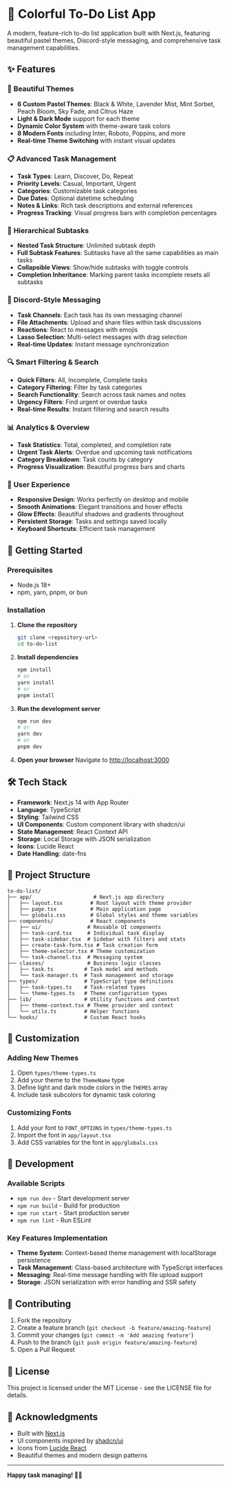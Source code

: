 # 🎯 Colorful To-Do List App

A modern, feature-rich to-do list application built with Next.js, featuring beautiful pastel themes, Discord-style messaging, and comprehensive task management capabilities.

## ✨ Features

### 🎨 **Beautiful Themes**
- **6 Custom Pastel Themes**: Black & White, Lavender Mist, Mint Sorbet, Peach Bloom, Sky Fade, and Citrus Haze
- **Light & Dark Mode** support for each theme
- **Dynamic Color System** with theme-aware task colors
- **8 Modern Fonts** including Inter, Roboto, Poppins, and more
- **Real-time Theme Switching** with instant visual updates

### 📋 **Advanced Task Management**
- **Task Types**: Learn, Discover, Do, Repeat
- **Priority Levels**: Casual, Important, Urgent
- **Categories**: Customizable task categories
- **Due Dates**: Optional datetime scheduling
- **Notes & Links**: Rich task descriptions and external references
- **Progress Tracking**: Visual progress bars with completion percentages

### 🌳 **Hierarchical Subtasks**
- **Nested Task Structure**: Unlimited subtask depth
- **Full Subtask Features**: Subtasks have all the same capabilities as main tasks
- **Collapsible Views**: Show/hide subtasks with toggle controls
- **Completion Inheritance**: Marking parent tasks incomplete resets all subtasks

### 💬 **Discord-Style Messaging**
- **Task Channels**: Each task has its own messaging channel
- **File Attachments**: Upload and share files within task discussions
- **Reactions**: React to messages with emojis
- **Lasso Selection**: Multi-select messages with drag selection
- **Real-time Updates**: Instant message synchronization

### 🔍 **Smart Filtering & Search**
- **Quick Filters**: All, Incomplete, Complete tasks
- **Category Filtering**: Filter by task categories
- **Search Functionality**: Search across task names and notes
- **Urgency Filters**: Find urgent or overdue tasks
- **Real-time Results**: Instant filtering and search results

### 📊 **Analytics & Overview**
- **Task Statistics**: Total, completed, and completion rate
- **Urgent Task Alerts**: Overdue and upcoming task notifications
- **Category Breakdown**: Task counts by category
- **Progress Visualization**: Beautiful progress bars and charts

### 🎯 **User Experience**
- **Responsive Design**: Works perfectly on desktop and mobile
- **Smooth Animations**: Elegant transitions and hover effects
- **Glow Effects**: Beautiful shadows and gradients throughout
- **Persistent Storage**: Tasks and settings saved locally
- **Keyboard Shortcuts**: Efficient task management

## 🚀 Getting Started

### Prerequisites
- Node.js 18+ 
- npm, yarn, pnpm, or bun

### Installation

1. **Clone the repository**
   ```bash
   git clone <repository-url>
   cd to-do-list
   ```

2. **Install dependencies**
   ```bash
   npm install
   # or
   yarn install
   # or
   pnpm install
   ```

3. **Run the development server**
   ```bash
   npm run dev
   # or
   yarn dev
   # or
   pnpm dev
   ```

4. **Open your browser**
   Navigate to [http://localhost:3000](http://localhost:3000)

## 🛠️ Tech Stack

- **Framework**: Next.js 14 with App Router
- **Language**: TypeScript
- **Styling**: Tailwind CSS
- **UI Components**: Custom component library with shadcn/ui
- **State Management**: React Context API
- **Storage**: Local Storage with JSON serialization
- **Icons**: Lucide React
- **Date Handling**: date-fns

## 📁 Project Structure

```
to-do-list/
├── app/                    # Next.js app directory
│   ├── layout.tsx         # Root layout with theme provider
│   ├── page.tsx           # Main application page
│   └── globals.css        # Global styles and theme variables
├── components/            # React components
│   ├── ui/               # Reusable UI components
│   ├── task-card.tsx     # Individual task display
│   ├── task-sidebar.tsx  # Sidebar with filters and stats
│   ├── create-task-form.tsx # Task creation form
│   ├── theme-selector.tsx # Theme customization
│   └── task-channel.tsx  # Messaging system
├── classes/              # Business logic classes
│   ├── task.ts          # Task model and methods
│   └── task-manager.ts  # Task management and storage
├── types/               # TypeScript type definitions
│   ├── task-types.ts    # Task-related types
│   └── theme-types.ts   # Theme configuration types
├── lib/                 # Utility functions and context
│   ├── theme-context.tsx # Theme provider and context
│   └── utils.ts         # Helper functions
└── hooks/               # Custom React hooks
```

## 🎨 Customization

### Adding New Themes
1. Open `types/theme-types.ts`
2. Add your theme to the `ThemeName` type
3. Define light and dark mode colors in the `THEMES` array
4. Include task subcolors for dynamic task coloring

### Customizing Fonts
1. Add your font to `FONT_OPTIONS` in `types/theme-types.ts`
2. Import the font in `app/layout.tsx`
3. Add CSS variables for the font in `app/globals.css`

## 🔧 Development

### Available Scripts
- `npm run dev` - Start development server
- `npm run build` - Build for production
- `npm run start` - Start production server
- `npm run lint` - Run ESLint

### Key Features Implementation
- **Theme System**: Context-based theme management with localStorage persistence
- **Task Management**: Class-based architecture with TypeScript interfaces
- **Messaging**: Real-time message handling with file upload support
- **Storage**: JSON serialization with error handling and SSR safety

## 🤝 Contributing

1. Fork the repository
2. Create a feature branch (`git checkout -b feature/amazing-feature`)
3. Commit your changes (`git commit -m 'Add amazing feature'`)
4. Push to the branch (`git push origin feature/amazing-feature`)
5. Open a Pull Request

## 📄 License

This project is licensed under the MIT License - see the LICENSE file for details.

## 🙏 Acknowledgments

- Built with [Next.js](https://nextjs.org/)
- UI components inspired by [shadcn/ui](https://ui.shadcn.com/)
- Icons from [Lucide React](https://lucide.dev/)
- Beautiful themes and modern design patterns

---

**Happy task managing! 🎯✨**
